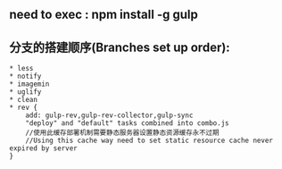 ## need to exec : npm install -g gulp

## 分支的搭建顺序(Branches set up order):
	* less
	* notify
	* imagemin
	* uglify
	* clean
	* rev {
		add: gulp-rev,gulp-rev-collector,gulp-sync
		"deploy" and "default" tasks combined into combo.js
		//使用此缓存部署机制需要静态服务器设置静态资源缓存永不过期
		//Using this cache way need to set static resource cache never expired by server
	}
